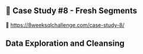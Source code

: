 ## 🍊 Case Study #8 - Fresh Segments
🔗 https://8weeksqlchallenge.com/case-study-8/
## Data Exploration and Cleansing 
